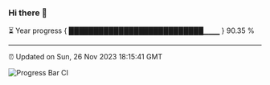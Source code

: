 ### Hi there 👋

⏳ Year progress { ███████████████████████████▁▁▁ } 90.35 %

---

⏰ Updated on Sun, 26 Nov 2023 18:15:41 GMT

![Progress Bar CI](https://github.com/liununu/liununu/workflows/Progress%20Bar%20CI/badge.svg)
